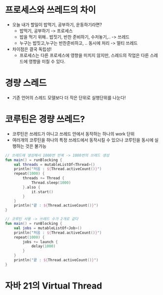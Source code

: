 # 프로세스와 쓰레드의 차이
- 오늘 내가 할일이 밥먹기, 공부하기, 운동하기라면?
  - 밥먹기, 공부하기 -> 프로세스
  - 밥을 먹기 위해.. 밥짓기, 반찬 준비하기, 수저놓기,.. -> 쓰레드
  - 누구는 밥짓고,누구는 반찬준비하고, .. 동시에 처리 -> 멀티 쓰레드
- 차이점은 결국 독립성! 
  - 프로세스는 다른 프로세스에 영향을 미치지 않지만, 스레드의 작업은 다른 스레드에 영향을 미칠 수 있다.

# 경량 스레드
- 기존 언어의 스레드 모델보다 더 작은 단위로 실행단위를 나눈다! 

# 코루틴은 경량 쓰레드?
- 코루틴은 쓰레드가 아니고 쓰레드 안에서 동작하는 하나의 work 단위
- 여러개의 코루틴을 하나의 특정 쓰레드에서 동작시킬 수 있으나 코루틴을 동시에 실행하는 것은 불가능

```kotlin
// 쓰레드에 생성해서 1000번 반복 -> 1000번의 쓰레드 생성
fun main() = runBlocking {
    val threads = mutableListOf<Thread>()
    println("처음 : ${Thread.activeCount()}")
    repeat(1000) {
        threads += Thread {
            Thread.sleep(1000)
        }.also {
            it.start()
        }
    }
    println("끝 : ${Thread.activeCount()}")
}

// 코루틴 사용 -> 쓰레드 수가 2개로 같다
fun main() = runBlocking {
	val jobs = mutableListOf<Job>()
	println("처음 : ${Thread.activeCount()}")
	repeat(1000) {
		jobs += launch {
			delay(1000)
		}
	}
	println("끝 : ${Thread.activeCount()}")
}
```

# 자바 21의 Virtual Thread
